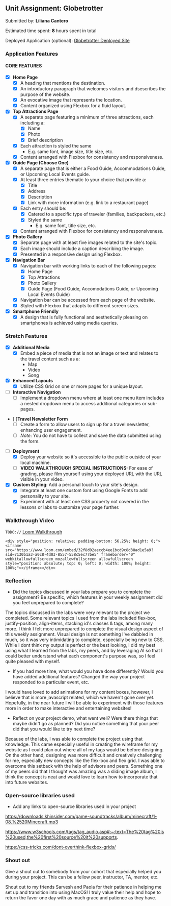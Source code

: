 ## Unit Assignment: Globetrotter

Submitted by: **Liliana Cantero**

Estimated time spent: **8** hours spent in total

Deployed Application (optional): [Globetrotter Deployed Site](https://globetrotter-final.onrender.com/gallery.html)

### Application Features

#### CORE FEATURES

- [x] **Home Page**
  - [x] A heading that mentions the destination.
  - [x] An introductory paragraph that welcomes visitors and dsescribes the purpose of the website. 
  - [x] An evocative image that represents the location.
  - [x] Content organized using Flexbox for a fluid layout.

- [x] **Top Attractions Page**
  - [x] A separate page featuring a minimum of three attractions, each including a:
    - [x] Name
    - [x] Photo
    - [x] Brief description
  - [x] Each attraction is styled the same
    - E.g. same font, image size, title size, etc. 
  - [x] Content arranged with Flexbox for consistency and responsiveness.

- [x] **Guide Page (Choose One)**
  - [x] A separate page that is either a Food Guide, Accommodations Guide, or Upcoming Local Events guide.
  - [x] At least three entries thematic to your choice that provide a:
    - [x] Title
    - [x] Address
    - [x] Description
    - [x] Link with more information (e.g. link to a restaurant page)
  - [x] Each entry should be:
    - [x] Catered to a specific type of traveler (families, backpackers, etc.)
    - [x] Styled the same
      - E.g. same font, title size, etc.
  - [x] Content arranged with Flexbox for consistency and responsiveness. 

- [x] **Photo Gallery**
  - [x] Separate page with at least five images related to the site's topic.
  - [x] Each image should include a caption describing the image.
  - [x] Presented in a responsive design using Flexbox.

- [x] **Navigation Bar**
  - [x] Navigation bar with working links to each of the following pages:
    - [x] Home Page
    - [x] Top Attractions
    - [x] Photo Gallery
    - [x] Guide Page (Food Guide, Accomodations Guide, _or_ Upcoming Local Events Guide)
  - [x] Navigation bar can be accessed from each page of the website.
  - [x] Styled with Flexbox that adapts to different screen sizes.  

- [x] **Smartphone Friendly**
  - [x] A design that is fully functional and aesthetically pleasing on smartphones is achieved using media queries.

### Stretch Features

- [x] **Additional Media**
  - [x] Embed a piece of media that is not an image or text and relates to the travel content such as a:
    - Map
    - Video
    - Song

- [x] **Enhanced Layouts**
  - [x] Utilize CSS Grid on one or more pages for a unique layout.

- [ ] **Interactive Navigation**
  - [ ] Implement a dropdown menu where at least one menu item includes a nested dropdown menu to access additional categories or sub-pages.

- [ ]**Travel Newsletter Form**
  - [ ] Create a form to allow users to sign up for a travel newsletter, enhancing user engagement.
  - [ ] *Note*: You do not have to collect and save the data submitted using the form. 

- [ ] **Deployment**
  - [x] Deploy your website so it's accessible to the public outside of your local machine. 
  - [ ] **VIDEO WALKTHROUGH SPECIAL INSTRUCTIONS:** For ease of grading, please film yourself using your deployed URL with the URL visible in your video. 

- [x] **Custom Styling**: Add a personal touch to your site's design.
  - [x] Integrate at least one custom font using Google Fonts to add personality to your site.
  - [x] Experiment with at least one CSS property not covered in the lessons or labs to customize your page further.

### Walkthrough Video

`TODO://` 
[Loom Walkthrough](https://www.loom.com/share/32f8d02aeccb4ee1bcd9c8d38ad1e5a9?sid=6b3bfba0-bf1a-4c14-8112-fcaafc575ffb)

`<div style="position: relative; padding-bottom: 56.25%; height: 0;"><iframe src="https://www.loom.com/embed/32f8d02aeccb4ee1bcd9c8d38ad1e5a9?sid=7130b1a3-a0c8-4d03-8557-558c5ec77be5" frameborder="0" webkitallowfullscreen mozallowfullscreen allowfullscreen style="position: absolute; top: 0; left: 0; width: 100%; height: 100%;"></iframe></div>`

### Reflection

* Did the topics discussed in your labs prepare you to complete the assignment? Be specific, which features in your weekly assignment did you feel unprepared to complete?

The topics discussed in the labs were very relevant to the project we completed. Some relevant topics I used from the labs included flex-box, justify-position, align-items, stacking id's classes & tags, among many more. I think I felt more unprepared to complete the visual design aspect of this weekly assignment. Visual design is not something I've dabbled in much, so it was very intimidating to complete, especially being new to CSS. While I dont think my output is perfect or the best looking, I did my best using what I learned from the labs, my peers, and by leveraging AI so that I could better understand what each component's purpose was, so I feel quite pleased with myself.

* If you had more time, what would you have done differently? Would you have added additional features? Changed the way your project responded to a particular event, etc.
  
I would have loved to add animations for my content boxes, however, I believe that is more javascript related, which we haven't gone over yet. Hopefully, in the near future I will be able to experiment with those features more in order to make interactive and entertaining websites!

* Reflect on your project demo, what went well? Were there things that maybe didn't go as planned? Did you notice something that your peer did that you would like to try next time?

Because of the labs, I was able to complete the project using that knowledge. This came especially useful in creating the wireframe for my website as I could plan out where all of my tags would be before designing. On the other hand, designing was more difficult and creatively challenging for me, especially new concepts like the flex-box and flex grid. I was able to overcome this setback with the help of advisors and peers. Something one of my peers did that I thought was amazing was a sliding image album, I think the concept is neat and would love to learn how to incorporate that into future websites.

### Open-source libraries used

- Add any links to open-source libraries used in your project

https://downloads.khinsider.com/game-soundtracks/album/minecraft/1-08.%2520Minecraft.mp3

https://www.w3schools.com/tags/tag_audio.asp#:~:text=The%20tag%20is%20used,the%20first%20source%20it%20supports.

https://css-tricks.com/dont-overthink-flexbox-grids/

### Shout out

Give a shout out to somebody from your cohort that especially helped you during your project. This can be a fellow peer, instructor, TA, mentor, etc.

Shout out to my friends Sarvesh and Paola for their patience in helping me set up and transition into using MacOS! I truly value their help and hope to return the favor one day with as much grace and patience as they have.
